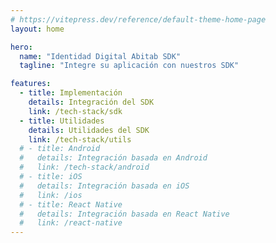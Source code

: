 ```yaml
---
# https://vitepress.dev/reference/default-theme-home-page
layout: home

hero:
  name: "Identidad Digital Abitab SDK"
  tagline: "Integre su aplicación con nuestros SDK"

features:
  - title: Implementación
    details: Integración del SDK
    link: /tech-stack/sdk
  - title: Utilidades
    details: Utilidades del SDK
    link: /tech-stack/utils
  # - title: Android
  #   details: Integración basada en Android
  #   link: /tech-stack/android
  # - title: iOS
  #   details: Integración basada en iOS
  #   link: /ios
  # - title: React Native
  #   details: Integración basada en React Native
  #   link: /react-native
---
```

